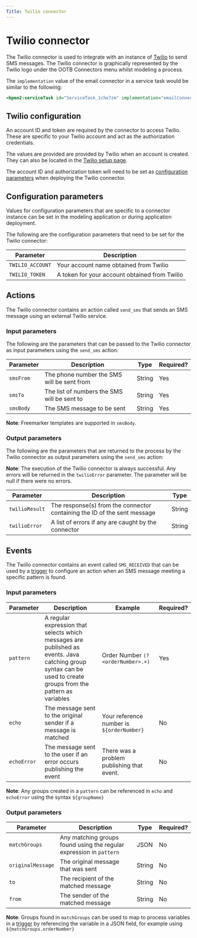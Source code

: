 ```yaml
---
Title: Twilio connector
---
```


# Twilio connector
The Twilio connector is used to integrate with an instance of [Twilio](https://twilio.com) to send SMS messages. The Twilio connector is graphically represented by the Twilio logo under the OOTB Connectors menu whilst modeling a process. 

The `implementation` value of the email connector in a service task would be similar to the following:

```xml
<bpmn2:serviceTask id="ServiceTask_1che7zm" implementation="emailConnector.SEND" />
```

## Twilio configuration
An account ID and token are required by the connector to access Twilio. These are specific to your Twilio account and act as the authorization credentials. 

The values are provided are provided by Twilio when an account is created. They can also be located in the [Twilio setup page](https://www.twilio.com/console/project/settings).

The account ID and authorization token will need to be set as [configuration parameters](#configuration-parameters) when deploying the Twilio connector.

## Configuration parameters
Values for configuration parameters that are specific to a connector instance can be set in the modeling application or during application deployment.

The following are the configuration parameters that need to be set for the Twilio connector: 

| Parameter | Description |
| --------- | ----------- |
| `TWILIO_ACCOUNT` | Your account name obtained from Twilio |
| `TWILIO_TOKEN` | A token for your account obtained from Twilio |

## Actions
The Twilio connector contains an action called `send_sms` that sends an SMS message using an external Twilio service. 

### Input parameters
The following are the parameters that can be passed to the Twilio connector as input parameters using the `send_sms` action:

| Parameter | Description | Type | Required? |
| --------  | ----------- | ---- | --------- |
| `smsFrom` | The phone number the SMS will be sent from | String | Yes |
| `smsTo` | The list of numbers the SMS will be sent to | String | Yes |
| `smsBody` | The SMS message to be sent | String | Yes |

**Note**: Freemarker templates are supported in `smsBody`. 

### Output parameters
The following are the parameters that are returned to the process by the Twilio connector as output parameters using the `send_sms` action:

**Note**: The execution of the Twilio connector is always successful. Any errors will be returned in the `twilioError` parameter. The parameter will be null if there were no errors.

| Parameter | Description | Type |
| --------  | ----------- | ---- |
| `twilioResult` | The response(s) from the connector containing the ID of the sent message | String |
| `twilioError` | A list of errors if any are caught by the connector | String |


## Events
The Twilio connector contains an event called `SMS_RECEIVED` that can be used by a [trigger](../../modeling/triggers.md) to configure an action when an SMS message meeting a specific pattern is found.

### Input parameters

| Parameter | Description | Example | Required? |
| --------  | ----------- | ------- | --------- |
| `pattern` | A regular expression that selects which messages are published as events. Java catching group syntax can be used to create groups from the pattern as variables  | Order Number `(?<orderNumber>.+)` | Yes | 
| `echo` | The message sent to the original sender if a message is matched | Your reference number is `${orderNumber}` | No | 
| `echoError` | The message sent to the user if an error occurs publishing the event | There was a problem publishing that event. | No | 

**Note**: Any groups created in a `pattern` can be referenced in `echo` and `echoError` using the syntax `${groupName}`

### Output parameters

| Parameter | Description | Type | Required? |
| --------  | ----------- | ---- | --------- |
| `matchGroups` | Any matching groups found using the regular expression in `pattern` | JSON | No |
| `originalMessage` | The original message that was sent | String | No |
| `to` | The recipient of the matched message | String | No |
| `from` | The sender of the matched message | String | No |

**Note**: Groups found in `matchGroups` can be used to map to process variables in a [trigger](../../../modeling/triggers.md) by referencing the variable in a JSON field, for example using `${matchGroups.orderNumber}`